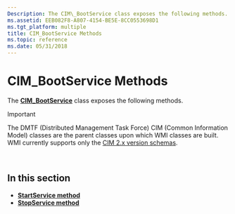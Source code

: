 ```yaml
---
Description: The CIM\_BootService class exposes the following methods.
ms.assetid: EEB082F8-A807-4154-BE5E-8CC0553698D1
ms.tgt_platform: multiple
title: CIM_BootService Methods
ms.topic: reference
ms.date: 05/31/2018
---
```


# CIM\_BootService Methods

The [**CIM\_BootService**](cim-bootservice.md) class exposes the following methods.

> [!IMPORTANT]
> The DMTF (Distributed Management Task Force) CIM (Common Information Model) classes are the parent classes upon which WMI classes are built. WMI currently supports only the [CIM 2.x version schemas](https://dmtf.org/standards/cim/schemas).

 

## In this section

-   [**StartService method**](startservice-method-in-class-cim-bootservice.md)
-   [**StopService method**](stopservice-method-in-class-cim-bootservice.md)

 

 



